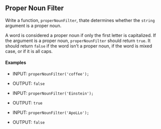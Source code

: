 ## Proper Noun Filter


Write a function, `properNounFilter`, thate determines whether the `string` argument is a proper noun. 


A word is considered a proper noun if only the first letter is capitalized. If the argument is a proper noun, `properNounFilter` should return `true`.  It should return `false` if the word isn't a proper noun, if the word is mixed case, or if it is all caps.

#### Examples


- INPUT: `properNounFilter('coffee');`
- OUTPUT: `false`

- INPUT: `properNounFilter('Einstein');`
- OUTPUT: `true`

- INPUT: `properNounFilter('ApoLLo');`
- OUTPUT: `false`